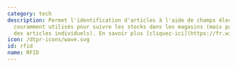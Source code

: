 ```yaml
---
category: tech
description: Permet l'identification d'articles à l'aide de champs électromagnétiques,
  couramment utilisés pour suivre les stocks dans les magasins (mais pas pour identifier
  des articles individuels). En savoir plus [cliquez-ici](https://fr.wikipedia.org/wiki/Radio-identification)
icon: /dtpr-icons/wave.svg
id: rfid
name: RFID
---
```

